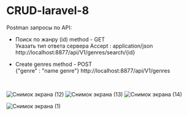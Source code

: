 
# CRUD-laravel-8

Postman запросы по API:
* Поиск по жанру (id) method - GET <br>
  Указать тип ответа сервера  Accept : application/json
  http://localhost:8877/api/V1/genres/search/{id}
    <br>

* Create genres method - POST <br>
 {"genre" : "name genre"}
http://localhost:8877/api/V1/genres
<br>


![Снимок экрана (12)](https://user-images.githubusercontent.com/94881316/188412172-6411ed85-0c86-4fb4-be80-1d7a1aafd12e.png)
![Снимок экрана (13)](https://user-images.githubusercontent.com/94881316/188412322-9e51543f-e6ab-4362-8f85-57eec8473d1e.png)
![Снимок экрана (14)](https://user-images.githubusercontent.com/94881316/188412405-42f83378-4481-45b1-adee-eb47758c605c.png)

![Снимок экрана (1)](https://user-images.githubusercontent.com/94881316/188411865-3a7f2295-de2a-4a2b-9355-e551dd5055f5.png)
